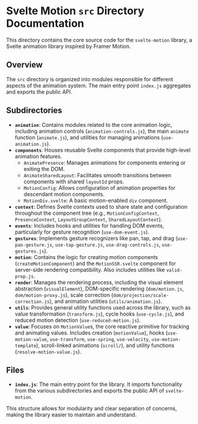# Svelte Motion `src` Directory Documentation

This directory contains the core source code for the `svelte-motion` library, a Svelte animation library inspired by Framer Motion.

## Overview

The `src` directory is organized into modules responsible for different aspects of the animation system. The main entry point `index.js` aggregates and exports the public API.

## Subdirectories

*   **`animation`**: Contains modules related to the core animation logic, including animation controls (`animation-controls.js`), the main `animate` function (`animate.js`), and utilities for managing animations (`use-animation.js`).
*   **`components`**: Houses reusable Svelte components that provide high-level animation features.
    *   `AnimatePresence`: Manages animations for components entering or exiting the DOM.
    *   `AnimateSharedLayout`: Facilitates smooth transitions between components with shared `layoutId` props.
    *   `MotionConfig`: Allows configuration of animation properties for descendant motion components.
    *   `MotionDiv.svelte`: A basic motion-enabled `div` component.
*   **`context`**: Defines Svelte contexts used to share state and configuration throughout the component tree (e.g., `MotionConfigContext`, `PresenceContext`, `LayoutGroupContext`, `SharedLayoutContext`).
*   **`events`**: Includes hooks and utilities for handling DOM events, particularly for gesture recognition (`use-dom-event.js`).
*   **`gestures`**: Implements gesture recognizers like pan, tap, and drag (`use-pan-gesture.js`, `use-tap-gesture.js`, `use-drag-controls.js`, `use-gestures.js`).
*   **`motion`**: Contains the logic for creating motion components (`createMotionComponent`) and the `MotionSSR.svelte` component for server-side rendering compatibility. Also includes utilities like `valid-prop.js`.
*   **`render`**: Manages the rendering process, including the visual element abstraction (`visualElement`), DOM-specific rendering (`dom/motion.js`, `dom/motion-proxy.js`), scale correction (`dom/projection/scale-correction.js`), and animation utilities (`utils/animation.js`).
*   **`utils`**: Provides general utility functions used across the library, such as value transformation (`transform.js`), cycle hooks (`use-cycle.js`), and reduced motion detection (`use-reduced-motion.js`).
*   **`value`**: Focuses on `MotionValue`s, the core reactive primitive for tracking and animating values. Includes creation (`motionValue`), hooks (`use-motion-value`, `use-transform`, `use-spring`, `use-velocity`, `use-motion-template`), scroll-linked animations (`scroll/`), and utility functions (`resolve-motion-value.js`).

## Files

*   **`index.js`**: The main entry point for the library. It imports functionality from the various subdirectories and exports the public API of `svelte-motion`.

This structure allows for modularity and clear separation of concerns, making the library easier to maintain and understand.